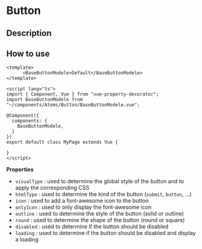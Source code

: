 # Button

## Description

## How to use

```vue
<template>
      <BaseButtonModele>Default</BaseButtonModele>
</template>

<script lang="ts">
import { Component, Vue } from "vue-property-decorator";
import BaseButtonModele from "~/components/Atoms/Button/BaseButtonModele.vue";

@Component({
  components: {
    BaseButtonModele,
  }
})
export default class MyPage extends Vue {
  
}
</script>
```

**Properties**

 * `visualType` : used to determine the global style of the button and to apply the corresponding CSS
 * `htmlType` : used to determine the kind of the button (`submit`, `button`, ...)
 * `icon` : used to add a font-awesome icon to the button
 * `onlyIcon` : used to only display the font-awesome icon
 * `outline` : used to determine the style of the button (solid or outline)
 * `round` : used to determine the shape of the button (round or square)
 * `disabled` : used to determine if the button should be disabled
 * `loading` : used to determine if the button should be disabled and display a loading
